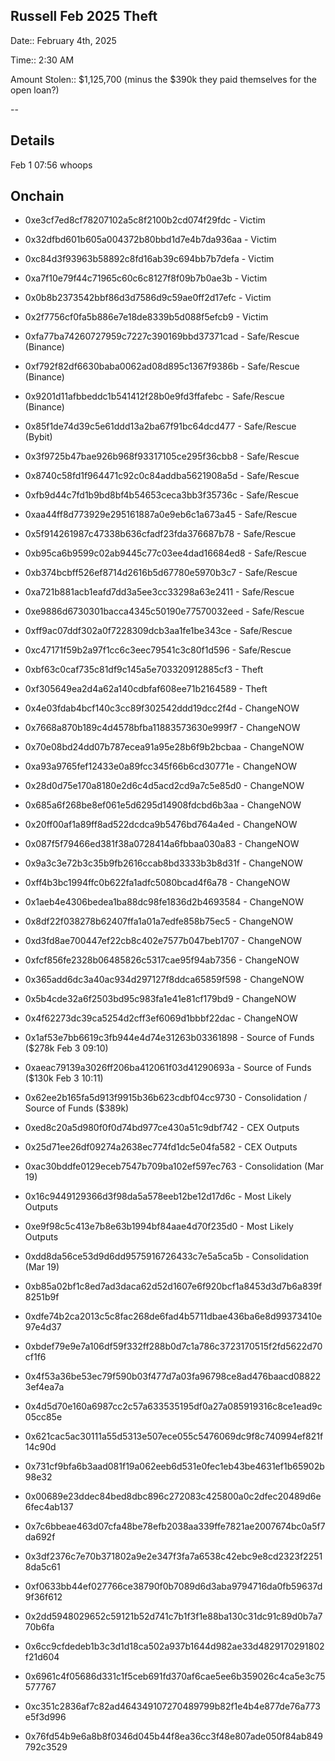 ## Russell Feb 2025 Theft


Date:: February 4th, 2025 

Time:: 2:30 AM

Amount Stolen:: $1,125,700 (minus the $390k they paid themselves for the open loan?)


--

## Details

Feb 1 07:56 whoops


## Onchain

- 0xe3cf7ed8cf78207102a5c8f2100b2cd074f29fdc - Victim
- 0x32dfbd601b605a004372b80bbd1d7e4b7da936aa - Victim
- 0xc84d3f93963b58892c8fd16ab39c694bb7b7defa - Victim
- 0xa7f10e79f44c71965c60c6c8127f8f09b7b0ae3b - Victim
- 0x0b8b2373542bbf86d3d7586d9c59ae0ff2d17efc - Victim
- 0x2f7756cf0fa5b886e7e18de8339b5d088f5efcb9 - Victim
- 0xfa77ba74260727959c7227c390169bbd37371cad - Safe/Rescue (Binance)
- 0xf792f82df6630baba0062ad08d895c1367f9386b - Safe/Rescue (Binance)
- 0x9201d11afbbeddc1b541412f28b0e9fd3ffafebc - Safe/Rescue (Binance)
- 0x85f1de74d39c5e61ddd13a2ba67f91bc64dcd477 - Safe/Rescue (Bybit)
- 0x3f9725b47bae926b968f93317105ce295f36cbb8 - Safe/Rescue
- 0x8740c58fd1f964471c92c0c84addba5621908a5d - Safe/Rescue
- 0xfb9d44c7fd1b9bd8bf4b54653ceca3bb3f35736c - Safe/Rescue
- 0xaa44ff8d773929e295161887a0e9eb6c1a673a45 - Safe/Rescue
- 0x5f914261987c47338b636cfadf23fda376687b78 - Safe/Rescue
- 0xb95ca6b9599c02ab9445c77c03ee4dad16684ed8 - Safe/Rescue
- 0xb374bcbff526ef8714d2616b5d67780e5970b3c7 - Safe/Rescue
- 0xa721b881acb1eafd7dd3a5ee3cc33298a63e2411 - Safe/Rescue
- 0xe9886d6730301bacca4345c50190e77570032eed - Safe/Rescue
- 0xff9ac07ddf302a0f7228309dcb3aa1fe1be343ce - Safe/Rescue
- 0xc47171f59b2a97f1cc6c3eec79541c3c80f1d596 - Safe/Rescue

- 0xbf63c0caf735c81df9c145a5e703320912885cf3 - Theft
- 0xf305649ea2d4a62a140cdbfaf608ee71b2164589 - Theft

- 0x4e03fdab4bcf140c3cc89f302542ddd19dcc2f4d - ChangeNOW
- 0x7668a870b189c4d4578bfba11883573630e999f7 - ChangeNOW
- 0x70e08bd24dd07b787ecea91a95e28b6f9b2bcbaa - ChangeNOW
- 0xa93a9765fef12433e0a89fcc345f66b6cd30771e - ChangeNOW
- 0x28d0d75e170a8180e2d6c4d5acd2cd9a7c5e85d0 - ChangeNOW
- 0x685a6f268be8ef061e5d6295d14908fdcbd6b3aa - ChangeNOW
- 0x20ff00af1a89ff8ad522dcdca9b5476bd764a4ed - ChangeNOW
- 0x087f5f79466ed381f38a0728414a6fbbaa030a83 - ChangeNOW
- 0x9a3c3e72b3c35b9fb2616ccab8bd3333b3b8d31f - ChangeNOW
- 0xff4b3bc1994ffc0b622fa1adfc5080bcad4f6a78 - ChangeNOW
- 0x1aeb4e4306bedea1ba88dc98fe1836d2b4693584 - ChangeNOW
- 0x8df22f038278b62407ffa1a01a7edfe858b75ec5 - ChangeNOW
- 0xd3fd8ae700447ef22cb8c402e7577b047beb1707 - ChangeNOW
- 0xfcf856fe2328b06485826c5317cae95f94ab7356 - ChangeNOW
- 0x365add6dc3a40ac934d297127f8ddca65859f598 - ChangeNOW
- 0x5b4cde32a6f2503bd95c983fa1e41e81cf179bd9 - ChangeNOW
- 0x4f62273dc39ca5254d2cff3ef6069d1bbbf22dac - ChangeNOW

- 0x1af53e7bb6619c3fb944e4d74e31263b03361898 - Source of Funds ($278k Feb 3 09:10)
- 0xaeac79139a3026ff206ba412061f03d41290693a - Source of Funds ($130k Feb 3 10:11)
- 0x62ee2b165fa5d913f9915b36b623cdbf04cc9730 - Consolidation / Source of Funds ($389k)

- 0xed8c20a5d980f0f0d74bd977ce430a51c9dbf742 - CEX Outputs
- 0x25d71ee26df09274a2638ec774fd1dc5e04fa582 - CEX Outputs
- 0xac30bddfe0129eceb7547b709ba102ef597ec763 - Consolidation (Mar 19)

- 0x16c9449129366d3f98da5a578eeb12be12d17d6c - Most Likely Outputs
- 0xe9f98c5c413e7b8e63b1994bf84aae4d70f235d0 - Most Likely Outputs
- 0xdd8da56ce53d9d6dd9575916726433c7e5a5ca5b - Consolidation (Mar 19)




- 0xb85a02bf1c8ed7ad3daca62d52d1607e6f920bcf1a8453d3d7b6a839f8251b9f
- 0xdfe74b2ca2013c5c8fac268de6fad4b5711dbae436ba6e8d99373410e97e4d37
- 0xbdef79e9e7a106df59f332ff288b0d7c1a786c3723170515f2fd5622d70cf1f6
- 0x4f53a36be53ec79f590b03f477d7a03fa96798ce8ad476baacd088223ef4ea7a
- 0x4d5d70e160a6987cc2c57a633535195df0a27a085919316c8ce1ead9c05cc85e
- 0x621cac5ac30111a55d5313e507ece055c5476069dc9f8c740994ef821f14c90d
- 0x731cf9bfa6b3aad081f19a062eeb6d531e0fec1eb43be4631ef1b65902b98e32
- 0x00689e23ddec84bed8dbc896c272083c425800a0c2dfec20489d6e6fec4ab137
- 0x7c6bbeae463d07cfa48be78efb2038aa339ffe7821ae2007674bc0a5f7da692f
- 0x3df2376c7e70b371802a9e2e347f3fa7a6538c42ebc9e8cd2323f22518da5c61
- 0xf0633bb44ef027766ce38790f0b7089d6d3aba9794716da0fb59637d9f36f612
- 0x2dd5948029652c59121b52d741c7b1f3f1e88ba130c31dc91c89d0b7a770b6fa
- 0x6cc9cfdedeb1b3c3d1d18ca502a937b1644d982ae33d4829170291802f21d604
- 0x6961c4f05686d331c1f5ceb691fd370af6cae5ee6b359026c4ca5e3c75577767
- 0xc351c2836af7c82ad464349107270489799b82f1e4b4e877de76a773e5f3d996
- 0x76fd54b9e6a8b8f0346d045b44f8ea36cc3f48e807ade050f84ab849792c3529